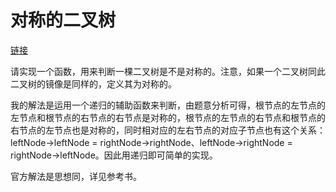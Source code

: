 # 对称的二叉树

[链接](https://www.nowcoder.com/practice/ff05d44dfdb04e1d83bdbdab320efbcb?tpId=13&&tqId=11211&rp=1&ru=/ta/coding-interviews&qru=/ta/coding-interviews/question-ranking)

请实现一个函数，用来判断一棵二叉树是不是对称的。注意，如果一个二叉树同此二叉树的镜像是同样的，定义其为对称的。



我的解法是运用一个递归的辅助函数来判断，由题意分析可得，根节点的左节点的左节点和根节点的右节点的右节点是对称的，根节点的左节点的右节点和根节点的右节点的左节点也是对称的，同时相对应的左右节点的对应子节点也有这个关系：leftNode->leftNode = rightNode->rightNode、leftNode->rightNode = rightNode->leftNode。因此用递归即可简单的实现。



官方解法是思想同，详见参考书。